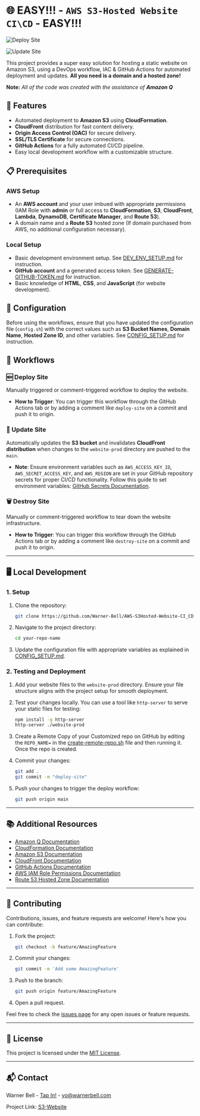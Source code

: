 # 🌐 EASY!!! - `AWS S3-Hosted Website CI\CD` - EASY!!!

![Deploy Site](https://github.com/Warner-Bell/AWS-S3Hosted-Website-CI_CD/actions/workflows/deploy.yml/badge.svg)

![Update Site](https://github.com/Warner-Bell/AWS-S3Hosted-Website-CI_CD/actions/workflows/update.yml/badge.svg)

This project provides a super easy solution for hosting a static website on Amazon S3, using a DevOps workflow, IAC & GitHub Actions for automated deployment and updates. **All you need is a domain and a hosted zone!**

**Note:** *All of the code was created with the assistance of **Amazon Q***

## 🚀 Features

- Automated deployment to **Amazon S3** using **CloudFormation**.
- **CloudFront** distribution for fast content delivery.
- **Origin Access Control (OAC)** for secure delivery.
- **SSL/TLS Certificate** for secure connections.
- **GitHub Actions** for a fully automated CI/CD pipeline.
- Easy local development workflow with a customizable structure.

## 📋 Prerequisites

### AWS Setup
- An **AWS account** and your user imbued with appropriate permissions (IAM Role with **admin** or full access to **CloudFormation**, **S3**, **CloudFront**, **Lambda**, **DynamoDB**, **Certificate Manager**, and **Route 53**).
- A domain name and a **Route 53** hosted zone (If domain purchased from AWS, no additional configuration necessary).
  
### Local Setup
- Basic development environment setup. See [DEV_ENV_SETUP.md](https://github.com/Warner-Bell/AWS-S3Hosted-Website-CI_CD/blob/d2a553a7f9f4d547491e3b45b0b4778c2d1a9114/DEV_ENV_SETUP.md) for instruction.
- **GitHub account** and a generated access token. See [GENERATE-GITHUB-TOKEN.md](https://github.com/Warner-Bell/AWS-S3Hosted-Website-CI_CD/blob/d2a553a7f9f4d547491e3b45b0b4778c2d1a9114/GENERATE-GITHUB-TOKEN.md) for instruction.
- Basic knowledge of **HTML**, **CSS**, and **JavaScript** (for website development).

## 🔧 Configuration

Before using the workflows, ensure that you have updated the configuration file (`config.sh`) with the correct values such as **S3 Bucket Names**, **Domain Name**, **Hosted Zone ID**, and other variables. See [CONFIG_SETUP.md](https://github.com/Warner-Bell/AWS-S3Hosted-Website-CI_CD/blob/f070c8c586f654f576928a14680486e3005c005b/CONFIG_SETUP.md) for instruction.

## 🔄 Workflows

### 🆕 Deploy Site
Manually triggered or comment-triggered workflow to deploy the website.

- **How to Trigger**: You can trigger this workflow through the GitHub Actions tab or by adding a comment like `deploy-site` on a commit and push it to origin.

### 🔄 Update Site
Automatically updates the **S3 bucket** and invalidates **CloudFront distribution** when changes to the `website-prod` directory are pushed to the `main`.

- **Note**: Ensure environment variables such as `AWS_ACCESS_KEY_ID`, `AWS_SECRET_ACCESS_KEY`, and `AWS_REGION` are set in your GitHub repository secrets for proper CI/CD functionality. Follow this guide to set environment variables: [GitHub Secrets Documentation](https://docs.github.com/en/actions/security-guides/encrypted-secrets).

### 🗑️ Destroy Site
Manually or comment-triggered workflow to tear down the website infrastructure.

- **How to Trigger**: You can trigger this workflow through the GitHub Actions tab or by adding a comment like `destroy-site` on a commit and push it to origin.

---

## 🖥️ Local Development

### 1. Setup
1. Clone the repository:

    ```bash
    git clone https://github.com/Warner-Bell/AWS-S3Hosted-Website-CI_CD.git
    ```

2. Navigate to the project directory:

    ```bash
    cd your-repo-name
    ```

3. Update the configuration file with appropriate variables as explained in [CONFIG_SETUP.md](https://github.com/Warner-Bell/AWS-S3Hosted-Website-CI_CD/blob/f070c8c586f654f576928a14680486e3005c005b/CONFIG_SETUP.md).

### 2. Testing and Deployment

1. Add your website files to the `website-prod` directory. Ensure your file structure aligns with the project setup for smooth deployment.

2. Test your changes locally. You can use a tool like `http-server` to serve your static files for testing:

    ```bash
    npm install -g http-server
    http-server ./website-prod
    ```

3. Create a Remote Copy of your Customized repo on GitHub by editing the `REPO_NAME=` in the [create-remote-repo.sh](https://github.com/Warner-Bell/AWS-S3Hosted-Website-CI_CD/blob/966af9c5136f472f4341ea60cd545249307d1344/create-remote-repo.sh) file and then running it. Once the repo is created.

4. Commit your changes:

    ```bash
    git add .
    git commit -m "deploy-site"
    ```

5. Push your changes to trigger the deploy workflow:

    ```bash
    git push origin main
    ```

---

## 📚 Additional Resources

- [Amazon Q Documentation](https://docs.aws.amazon.com/amazonq/)
- [CloudFormation Documentation](https://docs.aws.amazon.com/cloudformation/)
- [Amazon S3 Documentation](https://docs.aws.amazon.com/s3/)
- [CloudFront Documentation](https://docs.aws.amazon.com/cloudfront/)
- [GitHub Actions Documentation](https://docs.github.com/en/actions)
- [AWS IAM Role Permissions Documentation](https://docs.aws.amazon.com/IAM/latest/UserGuide/access_policies.html)
- [Route 53 Hosted Zone Documentation](https://docs.aws.amazon.com/Route53/latest/DeveloperGuide/Welcome.html)

---

## 🤝 Contributing

Contributions, issues, and feature requests are welcome! Here's how you can contribute:

1. Fork the project:

    ```bash
    git checkout -b feature/AmazingFeature
    ```

2. Commit your changes:

    ```bash
    git commit -m 'Add some AmazingFeature'
    ```

3. Push to the branch:

    ```bash
    git push origin feature/AmazingFeature
    ```

4. Open a pull request.

Feel free to check the [issues page](TBD) for any open issues or feature requests.

---

## 📝 License

This project is licensed under the [MIT License](TBD).

---

## 📬 Contact

Warner Bell - [Tap In!](https://dot.cards/warnerbell) - yo@warnerbell.com

Project Link: [S3-Website](https://github.com/Warner-Bell/AWS-S3Hosted-Website-CI_CD)
